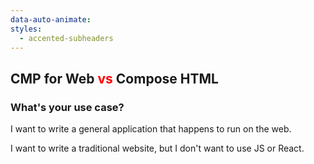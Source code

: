 ```yaml
---
data-auto-animate:
styles:
  - accented-subheaders
---
```


## <span class="fragment custom highlight-kotlin" data-fragment-index="1">CMP for Web</span> <span style="color:red">vs</span> <span class="fragment custom  highlight-kobweb" data-fragment-index="1">Compose HTML</span>

### What's your use case?

<span class="fragment highlight-kotlin" data-fragment-index="1">I want to write a general application that happens to run on the web.</span>

<span class="fragment highlight-kobweb" data-fragment-index="1">I want to write a traditional website, but I don't want to use JS or React.</span>
